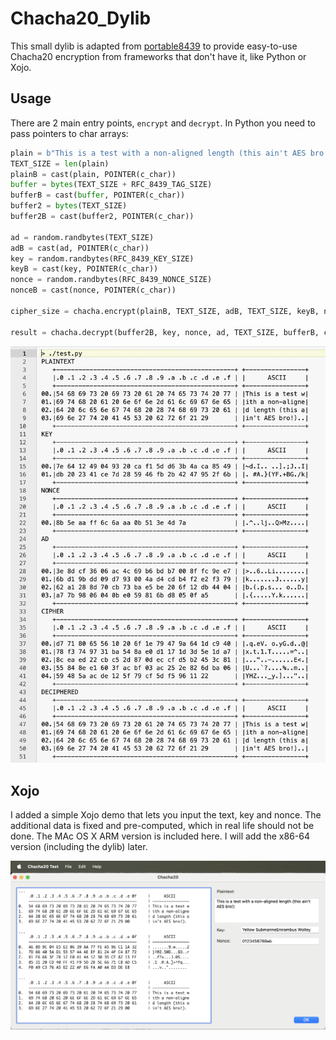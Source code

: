 # Chacha20_Dylib

This small dylib is adapted from [portable8439](https://github.com/DavyLandman/portable8439) to provide easy-to-use Chacha20 encryption from frameworks that don't have it, like Python or Xojo.

## Usage

There are 2 main entry points, `encrypt` and `decrypt`. In Python you need to pass pointers to char arrays:

```python
plain = b"This is a test with a non-aligned length (this ain't AES bro!)"
TEXT_SIZE = len(plain)
plainB = cast(plain, POINTER(c_char))
buffer = bytes(TEXT_SIZE + RFC_8439_TAG_SIZE)
bufferB = cast(buffer, POINTER(c_char))
buffer2 = bytes(TEXT_SIZE)
buffer2B = cast(buffer2, POINTER(c_char))

ad = random.randbytes(TEXT_SIZE)
adB = cast(ad, POINTER(c_char))
key = random.randbytes(RFC_8439_KEY_SIZE)
keyB = cast(key, POINTER(c_char))
nonce = random.randbytes(RFC_8439_NONCE_SIZE)
nonceB = cast(nonce, POINTER(c_char))

cipher_size = chacha.encrypt(plainB, TEXT_SIZE, adB, TEXT_SIZE, keyB, nonceB, bufferB)

result = chacha.decrypt(buffer2B, key, nonce, ad, TEXT_SIZE, bufferB, cipher_size)
```

![demo](Assets/Demo.png)

## Xojo

I added a simple Xojo demo that lets you input the text, key and nonce. The additional data is fixed and pre-computed, which in real life should not be done. The MAc OS X ARM version is included here. I will add the x86-64 version (including the dylib) later.

![demo](Assets/Xojo_Demo.png)
